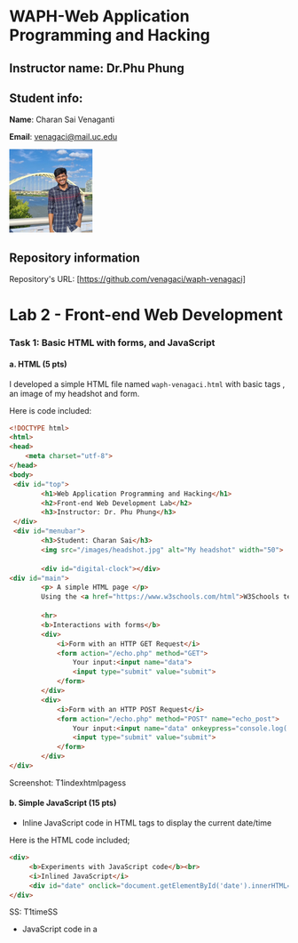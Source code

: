 # WAPH-Web Application Programming and Hacking
## Instructor name: Dr.Phu Phung

## Student info: 
 
**Name**: Charan Sai Venaganti

**Email**: venagaci@mail.uc.edu

![Charan's headshot](/images/headshot.jpg)

## Repository information

Repository's URL: [https://github.com/venagaci/waph-venagaci]

# Lab 2 - Front-end Web Development 

### Task 1: Basic HTML with forms, and JavaScript 

####  a. HTML (5 pts) 

I developed a simple HTML file named `waph-venagaci.html` with basic tags , an image of my headshot and form.

Here is code included: 
```html
<!DOCTYPE html>
<html>
<head>
    <meta charset="utf-8">
</head>
<body>
 <div id="top">
        <h1>Web Application Programming and Hacking</h1>
        <h2>Front-end Web Development Lab</h2>
        <h3>Instructor: Dr. Phu Phung</h3>
 </div>
 <div id="menubar">
        <h3>Student: Charan Sai</h3>
        <img src="/images/headshot.jpg" alt="My headshot" width="50">

        <div id="digital-clock"></div>
<div id="main">
        <p> A simple HTML page </p>
        Using the <a href="https://www.w3schools.com/html">W3Schools template</a>

        <hr>
        <b>Interactions with forms</b>
        <div>
            <i>Form with an HTTP GET Request</i>
            <form action="/echo.php" method="GET">
                Your input:<input name="data">
                <input type="submit" value="submit">
            </form>
        </div>
        <div>
            <i>Form with an HTTP POST Request</i>
            <form action="/echo.php" method="POST" name="echo_post">
                Your input:<input name="data" onkeypress="console.log('you have pressed a key')">
                <input type="submit" value="submit">
            </form>
        </div>        
</div>
```

Screenshot: T1indexhtmlpagess

####  b. Simple JavaScript (15 pts)

- Inline JavaScript code in HTML tags to display the current date/time
   
Here is the HTML code included;

```html
<div>
     <b>Experiments with JavaScript code</b><br>
     <i>Inlined JavaScript</i>
     <div id="date" onclick="document.getElementById('date').innerHTML= Date()">Click here to show Date()</div>
</div>
```

SS: T1timeSS

- JavaScript code in a <script> tag to display a digital clock

Here is the HTML code included;

 ```html
<script type="text/javaScript">
            function displayTime() {
                document.getElementById('digital-clock').innerHTML = "Current time: " + new Date();
            }
            setInterval(displayTime, 500);
</script>
```

 SS: T1digitalclockSS

- JavaScript code in a JavaScript file and code in the HTML page to show/hide your email when clicked.

Here is the HTML code included;

```html

var shown = false;

function showhideEmail() {
    if (shown) {
        document.getElementById('email').innerHTML = "show my email";
        shown = false;
    } else {
        var myemail = "<a href='mailto:venagaci" + "@" + "mail.uc.edu'>venagaci" + "@" + "mail.uc.edu</a>";
        document.getElementById('email').innerHTML = myemail;
        shown = true;
    }
}

```
<div id="digital-clock"></div>

SS: T1beforeclickingemail
SS: T1afterclickingemail

- Display an analog clock using an external JavaScript code and code in your HTML page.

Here is the code included:

```html
<div id="digital-clock"> </div>
<canvas id="analog-clock" width="150" height="150" style="background-color: #999"></canvas>
<script src="https://waph-uc.github.io/clock.js"></script>

<script>

var canvas = document.getElementById("analog-clock");
            var ctx = canvas.getContext("2d");
            var radius = canvas.height / 2;
            ctx.translate(radius, radius);
            radius = radius * 0.90;
            setInterval(drawClock, 1000);

            function drawClock() {
                drawFace(ctx, radius);
                drawNumbers(ctx, radius);
                drawTime(ctx, radius);
            }
</script>
```
SS: T1clockouput

### Task 2: Ajax, CSS, jQuery, and Web API integration

####  a. Ajax (7.5 pts) 

Here is the code included:

```html
<div>
        <i>Ajax request</i>
        <br>
        " Your Input: "
        <input name="data" onkeypress="console.log('you have pressed a key')" id="data">
        <script type="text/javascript">
        function getEcho() {
            var input = document.getElementById("data").value;
            if (input.length == 0) {
                return;
            }
            var xhttp = new XMLHttpRequest();
            xhttp.onreadystatechange = function() {
                if (this.readyState == 4 && this.status == 200) {
                    console.log("Received data =" + xhttp.responseText);
                    document.getElementById("response").innerHTML = "Response from server:" + xhttp.responseText;
                }
            }
            xhttp.open("GET", "echo.php?data=" + input, true);
            xhttp.send();
            document.getElementById("data").value = "";
        }
        </script>
</div>

```
SS: T2ajaxss

#### b. CSS (7.5 pts)

Here is the html code included:

```html
<!DOCTYPE html>
<html>
<head>
    <link rel="stylesheet" href="styles.css">
    <link rel="stylesheet" href="https://waph-uc.github.io/style1.css">
    <meta charset="utf-8">

    <style>
        .button {
            background-color: #4CAF50;
            border: none;
            color: white;
            padding: 5px;
            text-align: center;
            text-decoration: none;
            display: inline-block;
            font-size: 12px;
            margin: 4px 2px;
            cursor: pointer;
        }

        .round {
            border-radius: 8px;
        }

        #response {
            background-color: #ff9800;
        }
    </style>
</head>
<body>
    <div id="top">
        <h1 style="color:blue"; >Web Application Programming and Hacking</h1>
        <h2>Front-end Web Development Lab</h2>
        <h3>Instructor: Dr. Phu Phung</h3>
    </div>


    






